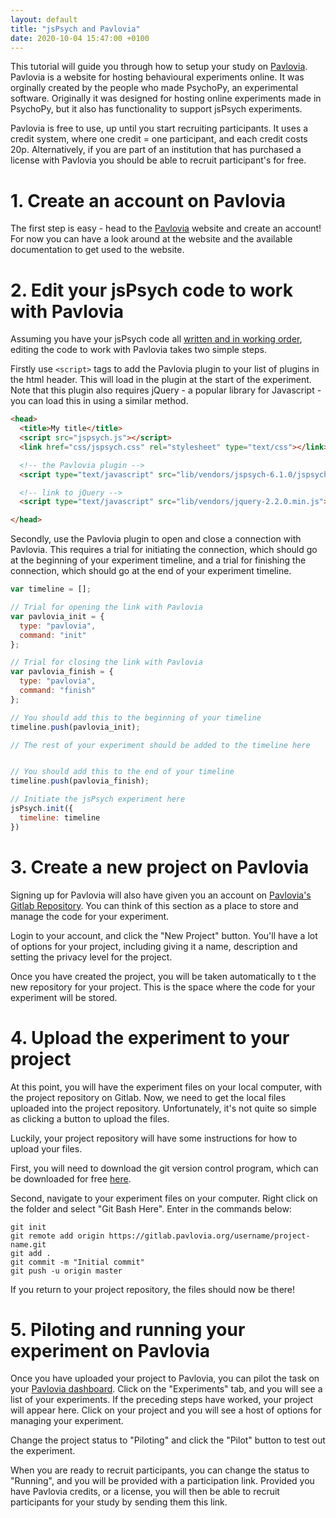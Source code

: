 ```yaml
---
layout: default
title: "jsPsych and Pavlovia"
date: 2020-10-04 15:47:00 +0100
---
```


This tutorial will guide you through how to setup your study on [Pavlovia](https://pavlovia.org). Pavlovia is a website for hosting behavioural experiments online. It was orginally created by the people who made PsychoPy, an experimental software. Originally it was designed for hosting online experiments made in PsychoPy, but it also has functionality to support jsPsych experiments.

<!--more-->

Pavlovia is free to use, up until you start recruiting participants. It uses a credit system, where one credit = one participant, and each credit costs 20p. Alternatively, if you are part of an institution that has purchased a license with Pavlovia you should be able to recruit participant's for free.

# 1. Create an account on Pavlovia

The first step is easy - head to the [Pavlovia](https:/pavlovia.org) website and create an account! For now you can have a look around at the website and the available documentation to get used to the website.

# 2. Edit your jsPsych code to work with Pavlovia

Assuming you have your jsPsych code all [written and in working order](/2018/04/15/jsPsych-set-up), editing the code to work with Pavlovia takes two simple steps.

Firstly use `<script>` tags to add the Pavlovia plugin to your list of plugins in the html header. This will load in the plugin at the start of the experiment. Note that this plugin also requires jQuery - a popular library for Javascript - you can load this in using a similar method.

```html
<head>
  <title>My title</title>
  <script src="jspsych.js"></script>
  <link href="css/jspsych.css" rel="stylesheet" type="text/css"></link>

  <!-- the Pavlovia plugin -->
  <script type="text/javascript" src="lib/vendors/jspsych-6.1.0/jspsych.js"></script>

  <!-- link to jQuery -->
  <script type="text/javascript" src="lib/vendors/jquery-2.2.0.min.js"></script>

</head>
```

Secondly, use the Pavlovia plugin to open and close a connection with Pavlovia. This requires a trial for initiating the connection, which should go at the beginning of your experiment timeline, and a trial for finishing the connection, which should go at the end of your experiment timeline.

```javascript
var timeline = [];

// Trial for opening the link with Pavlovia
var pavlovia_init = {
  type: "pavlovia",
  command: "init"
};

// Trial for closing the link with Pavlovia
var pavlovia_finish = {
  type: "pavlovia",
  command: "finish"
};

// You should add this to the beginning of your timeline
timeline.push(pavlovia_init);

// The rest of your experiment should be added to the timeline here


// You should add this to the end of your timeline
timeline.push(pavlovia_finish);

// Initiate the jsPsych experiment here
jsPsych.init({
  timeline: timeline
})

```

# 3. Create a new project on Pavlovia
Signing up for Pavlovia will also have given you an account on [Pavlovia's Gitlab Repository](https://gitlab.pavlovia.org/). You can think of this section as a place to store and manage the code for your experiment.

Login to your account, and click the "New Project" button. You'll have a lot of options for your project, including giving it a name, description and setting the privacy level for the project.

Once you have created the project, you will be taken automatically to t the new repository for your project. This is the space where the code for your experiment will be stored.

# 4. Upload the experiment to your project

At this point, you will have the experiment files on your local computer, with the project repository on Gitlab. Now, we need to get the local files uploaded into the project repository. Unfortunately, it's not quite so simple as clicking a button to upload the files.

Luckily, your project repository will have some instructions for how to upload your files.

First, you will need to download the git version control program, which can be downloaded for free [here](https://git-scm.com/).

Second, navigate to your experiment files on your computer. Right click on the folder and select "Git Bash Here". Enter in the commands below:

```
git init
git remote add origin https://gitlab.pavlovia.org/username/project-name.git
git add .
git commit -m "Initial commit"
git push -u origin master
```

If you return to your project repository, the files should now be there!

# 5. Piloting and running your experiment on Pavlovia

Once you have uploaded your project to Pavlovia, you can pilot the task on your [Pavlovia dashboard](https://pavlovia.org/dashboard). Click on the "Experiments" tab, and you will see a list of your experiments. If the preceding steps have worked, your project will appear here. Click on your project and you will see a host of options for managing your experiment.

Change the project status to "Piloting" and click the "Pilot" button to test out the experiment.

When you are ready to recruit participants, you can change the status to "Running", and you will be provided with a participation link. Provided you have Pavlovia credits, or a license, you will then be able to recruit participants for your study by sending them this link.

